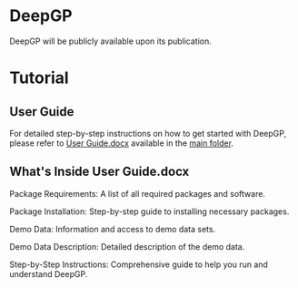 # DeepGP
DeepGP will be publicly available upon its publication. 
# Tutorial
## User Guide
For detailed step-by-step instructions on how to get started with DeepGP, please refer to [User Guide.docx](https://github.com/yuz2011/DeepGP/blob/main/User%20guide.docx) available in the [main folder](https://github.com/yuz2011/DeepGP/blob/main/).

## What's Inside User Guide.docx

Package Requirements: A list of all required packages and software.

Package Installation: Step-by-step guide to installing necessary packages.

Demo Data: Information and access to demo data sets.

Demo Data Description: Detailed description of the demo data.

Step-by-Step Instructions: Comprehensive guide to help you run and understand DeepGP.

